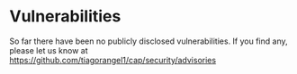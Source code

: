# Vulnerabilities
So far there have been no publicly disclosed vulnerabilities. If you find any, please let us know at https://github.com/tiagorangel1/cap/security/advisories